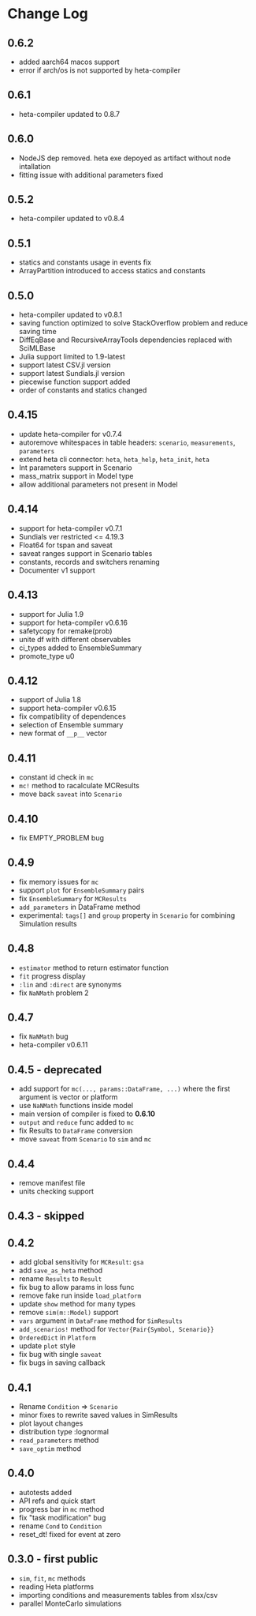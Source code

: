 # Change Log

## 0.6.2

- added aarch64 macos support
- error if arch/os is not supported by heta-compiler

## 0.6.1

- heta-compiler updated to 0.8.7

## 0.6.0

- NodeJS dep removed. heta exe depoyed as artifact without node intallation
- fitting issue with additional parameters fixed

## 0.5.2

- heta-compiler updated to v0.8.4

## 0.5.1

- statics and constants usage in events fix 
- ArrayPartition introduced to access statics and constants  

## 0.5.0

- heta-compiler updated to v0.8.1
- saving function optimized to solve StackOverflow problem and reduce saving time
- DiffEqBase and RecursiveArrayTools dependencies replaced with SciMLBase
- Julia support limited to 1.9-latest
- support latest CSV.jl version
- support latest Sundials.jl version
- piecewise function support added
- order of constants and statics changed

## 0.4.15

- update heta-compiler for v0.7.4
- autoremove whitespaces in table headers: `scenario`, `measurements`, `parameters`
- extend heta cli connector: `heta`, `heta_help`, `heta_init`, `heta`
- Int parameters support in Scenario
- mass_matrix support in Model type
- allow additional parameters not present in Model

## 0.4.14

- support for heta-compiler v0.7.1
- Sundials ver restricted <= 4.19.3
- Float64 for tspan and saveat
- saveat ranges support in Scenario tables
- constants, records and switchers renaming
- Documenter v1 support

## 0.4.13

- support for Julia 1.9
- support for heta-compiler v0.6.16
- safetycopy for remake(prob)
- unite df with different observables
- ci_types added to EnsembleSummary
- promote_type u0

## 0.4.12

- support of Julia 1.8
- support heta-compiler v0.6.15
- fix compatibility of dependences
- selection of Ensemble summary
- new format of `__p__` vector

## 0.4.11

- constant id check in `mc`
- `mc!` method to racalculate MCResults
- move back `saveat` into `Scenario`

## 0.4.10

- fix EMPTY_PROBLEM bug

## 0.4.9

- fix memory issues for `mc`
- support `plot` for `EnsembleSummary` pairs
- fix `EnsembleSummary` for `MCResults`
- `add_parameters` in DataFrame method
- experimental: `tags[]` and `group` property in `Scenario` for combining Simulation results

## 0.4.8

- `estimator` method to return estimator function
- `fit` progress display
- `:lin` and `:direct` are synonyms
- fix `NaNMath` problem 2

## 0.4.7

- fix `NaNMath` bug
- heta-compiler v0.6.11

## 0.4.5 - deprecated

- add support for `mc(..., params::DataFrame, ...)` where the first argument is vector or platform
- use `NaNMath` functions inside model
- main version of compiler is fixed to __0.6.10__
- `output` and `reduce` func added to `mc`
- fix Results to `DataFrame` conversion
- move `saveat` from `Scenario` to `sim` and `mc`

## 0.4.4

- remove manifest file
- units checking support

## 0.4.3 - skipped

## 0.4.2

- add global sensitivity for `MCResult`: `gsa`
- add `save_as_heta` method
- rename `Results` to `Result`
- fix bug to allow params in loss func
- remove fake run inside `load_platform`
- update `show` method for many types
- remove `sim(m::Model)` support
- `vars` argument in `DataFrame` method for `SimResults`
- `add_scenarios!` method for `Vector{Pair{Symbol, Scenario}}` 
- `OrderedDict` in `Platform`
- update `plot` style
- fix bug with single `saveat`
- fix bugs in saving callback

## 0.4.1

- Rename `Condition` => `Scenario`
- minor fixes to rewrite saved values in SimResults
- plot layout changes
- distribution type :lognormal
- `read_parameters` method
- `save_optim` method

## 0.4.0

- autotests added
- API refs and quick start
- progress bar in `mc` method
- fix "task modification" bug 
- rename `Cond` to `Condition`
- reset_dt! fixed for event at zero

## 0.3.0 - first public

- `sim`, `fit`, `mc` methods
- reading Heta platforms
- importing conditions and measurements tables from xlsx/csv
- parallel MonteCarlo simulations
